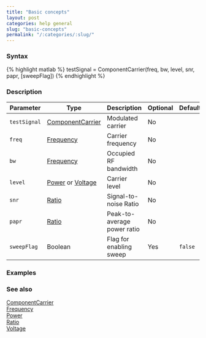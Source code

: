 ```yaml
---
title: "Basic concepts"
layout: post
categories: help general
slug: "basic-concepts"
permalink: "/:categories/:slug/"
---
```


### Syntax
{% highlight matlab %}
testSignal = ComponentCarrier(freq, bw, level, snr, papr, [sweepFlag])
{% endhighlight %}

### Description

| Parameter    | Type                 | Description                 | Optional | Default |
| ------------ | -------------------- | --------------------------- | -------- | ------- |
| `testSignal` | [ComponentCarrier]   | Modulated carrier           | No       |         |
| `freq`       | [Frequency]          | Carrier frequency           | No       |         |
| `bw`         | [Frequency]          | Occupied RF bandwidth       | No       |         |
| `level`      | [Power] or [Voltage] | Carrier level               | No       |         |
| `snr`        | [Ratio]              | Signal-to-noise Ratio       | No       |         |
| `papr`       | [Ratio]              | Peak-to-average power ratio | No       |         |
| `sweepFlag`  | Boolean              | Flag for enabling sweep     | Yes      | `false` |

### Examples


### See also

[ComponentCarrier][ComponentCarrier]  
[Frequency][Frequency]  
[Power][Power]  
[Ratio][Ratio]  
[Voltage][Voltage]  

[ComponentCarrier]: https://jekyllrb.com/docs/home
[Frequency]: https://jekyllrb.com/docs/home1
[Power]: https://jekyllrb.com/docs/home
[Ratio]: https://jekyllrb.com/docs/home
[Voltage]: https://jekyllrb.com/docs/home
